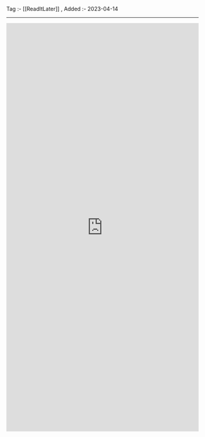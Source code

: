 Tag :- [[ReadItLater]] , 
Added :- 2023-04-14

-----
<iframe src="https://www.linkedin.com/embed/feed/update/urn:li:ugcPost:7005554492729434112" height="1069" width="504" frameborder="0" allowfullscreen="" title="Embedded post"></iframe>